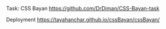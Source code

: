 Task: CSS Bayan https://github.com/DrDiman/CSS-Bayan-task

Deployment https://tayahanchar.github.io/cssBayan/cssBayan/

